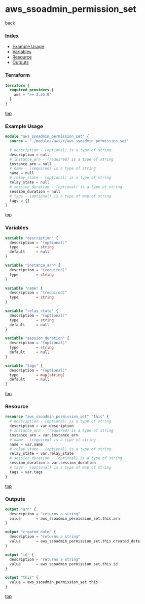 # aws_ssoadmin_permission_set

[back](../aws.md)

### Index

- [Example Usage](#example-usage)
- [Variables](#variables)
- [Resource](#resource)
- [Outputs](#outputs)

### Terraform

```terraform
terraform {
  required_providers {
    aws = ">= 3.35.0"
  }
}
```

[top](#index)

### Example Usage

```terraform
module "aws_ssoadmin_permission_set" {
  source = "./modules/aws/r/aws_ssoadmin_permission_set"

  # description - (optional) is a type of string
  description = null
  # instance_arn - (required) is a type of string
  instance_arn = null
  # name - (required) is a type of string
  name = null
  # relay_state - (optional) is a type of string
  relay_state = null
  # session_duration - (optional) is a type of string
  session_duration = null
  # tags - (optional) is a type of map of string
  tags = {}
}
```

[top](#index)

### Variables

```terraform
variable "description" {
  description = "(optional)"
  type        = string
  default     = null
}

variable "instance_arn" {
  description = "(required)"
  type        = string
}

variable "name" {
  description = "(required)"
  type        = string
}

variable "relay_state" {
  description = "(optional)"
  type        = string
  default     = null
}

variable "session_duration" {
  description = "(optional)"
  type        = string
  default     = null
}

variable "tags" {
  description = "(optional)"
  type        = map(string)
  default     = null
}
```

[top](#index)

### Resource

```terraform
resource "aws_ssoadmin_permission_set" "this" {
  # description - (optional) is a type of string
  description = var.description
  # instance_arn - (required) is a type of string
  instance_arn = var.instance_arn
  # name - (required) is a type of string
  name = var.name
  # relay_state - (optional) is a type of string
  relay_state = var.relay_state
  # session_duration - (optional) is a type of string
  session_duration = var.session_duration
  # tags - (optional) is a type of map of string
  tags = var.tags
}
```

[top](#index)

### Outputs

```terraform
output "arn" {
  description = "returns a string"
  value       = aws_ssoadmin_permission_set.this.arn
}

output "created_date" {
  description = "returns a string"
  value       = aws_ssoadmin_permission_set.this.created_date
}

output "id" {
  description = "returns a string"
  value       = aws_ssoadmin_permission_set.this.id
}

output "this" {
  value = aws_ssoadmin_permission_set.this
}
```

[top](#index)